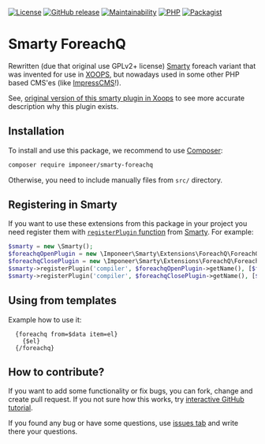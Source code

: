 [![License](https://img.shields.io/github/license/imponeer/smarty-foreachq.svg)](LICENSE)
[![GitHub release](https://img.shields.io/github/release/imponeer/smarty-foreachq.svg)](https://github.com/imponeer/smarty-foreachq/releases) [![Maintainability](https://api.codeclimate.com/v1/badges/05e38f936681d6b4c462/maintainability)](https://codeclimate.com/github/imponeer/smarty-foreachq/maintainability) [![PHP](https://img.shields.io/packagist/php-v/imponeer/smarty-foreachq.svg)](http://php.net) 
[![Packagist](https://img.shields.io/packagist/dm/imponeer/smarty-foreachq.svg)](https://packagist.org/packages/imponeer/smarty-foreachq)

# Smarty ForeachQ

Rewritten (due that original use GPLv2+ license) [Smarty](https://smarty.net) foreach variant that was invented for use in [XOOPS](https://xoops.org), but nowadays used in some other PHP based CMS'es (like [ImpressCMS](https://impresscms.org)!).

See, [original version of this smarty plugin in Xoops](https://github.com/XOOPS/XoopsCore25/blob/v2.5.8/htdocs/class/smarty/xoops_plugins/compiler.foreachq.php) to see more accurate description why this plugin exists.

## Installation

To install and use this package, we recommend to use [Composer](https://getcomposer.org):

```bash
composer require imponeer/smarty-foreachq
```

Otherwise, you need to include manually files from `src/` directory. 

## Registering in Smarty

If you want to use these extensions from this package in your project you need register them with [`registerPlugin` function](https://www.smarty.net/docs/en/api.register.plugin.tpl) from [Smarty](https://www.smarty.net). For example:
```php
$smarty = new \Smarty();
$foreachqOpenPlugin = new \Imponeer\Smarty\Extensions\ForeachQ\ForeachQOpenTagCompiler();
$foreachqClosePlugin = new \Imponeer\Smarty\Extensions\ForeachQ\ForeachQCloseTagCompiler();
$smarty->registerPlugin('compiler', $foreachqOpenPlugin->getName(), [$foreachqOpenPlugin, 'execute']);
$smarty->registerPlugin('compiler', $foreachqClosePlugin->getName(), [$foreachqClosePlugin, 'execute']);
```

## Using from templates

Example how to use it:
```smarty
  {foreachq from=$data item=el}
    {$el}
  {/foreachq}
```
## How to contribute?

If you want to add some functionality or fix bugs, you can fork, change and create pull request. If you not sure how this works, try [interactive GitHub tutorial](https://skills.github.com).

If you found any bug or have some questions, use [issues tab](https://github.com/imponeer/smarty-foreachq/issues) and write there your questions.
